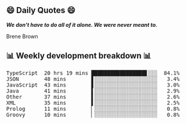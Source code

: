## 😄 Daily Quotes 😄

_**We don't have to do all of it alone. We were never meant to.**_

Brene Brown



## 📊 Weekly development breakdown 📊

<pre>TypeScript  20 hrs 19 mins █████████████████▋░░░  84.1%
JSON        48 mins        ▋░░░░░░░░░░░░░░░░░░░░   3.4%
JavaScript  43 mins        ▋░░░░░░░░░░░░░░░░░░░░   3.0%
Java        41 mins        ▌░░░░░░░░░░░░░░░░░░░░   2.9%
Other       37 mins        ▌░░░░░░░░░░░░░░░░░░░░   2.6%
XML         35 mins        ▌░░░░░░░░░░░░░░░░░░░░   2.5%
Prolog      11 mins        ▏░░░░░░░░░░░░░░░░░░░░   0.8%
Groovy      10 mins        ▏░░░░░░░░░░░░░░░░░░░░   0.8%</pre>